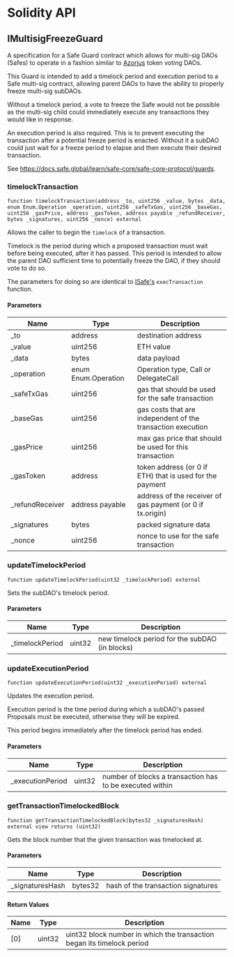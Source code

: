 # Solidity API

## IMultisigFreezeGuard

A specification for a Safe Guard contract which allows for multi-sig DAOs (Safes)
to operate in a fashion similar to [Azorius](../azorius/Azorius.md) token voting DAOs.

This Guard is intended to add a timelock period and execution period to a Safe
multi-sig contract, allowing parent DAOs to have the ability to properly
freeze multi-sig subDAOs.

Without a timelock period, a vote to freeze the Safe would not be possible
as the multi-sig child could immediately execute any transactions they would like
in response.

An execution period is also required. This is to prevent executing the transaction after
a potential freeze period is enacted. Without it a subDAO could just wait for a freeze
period to elapse and then execute their desired transaction.

See https://docs.safe.global/learn/safe-core/safe-core-protocol/guards.

### timelockTransaction

```solidity
function timelockTransaction(address _to, uint256 _value, bytes _data, enum Enum.Operation _operation, uint256 _safeTxGas, uint256 _baseGas, uint256 _gasPrice, address _gasToken, address payable _refundReceiver, bytes _signatures, uint256 _nonce) external
```

Allows the caller to begin the `timelock` of a transaction.

Timelock is the period during which a proposed transaction must wait before being
executed, after it has passed.  This period is intended to allow the parent DAO
sufficient time to potentially freeze the DAO, if they should vote to do so.

The parameters for doing so are identical to [ISafe's](./ISafe.md) `execTransaction` function.

#### Parameters

| Name | Type | Description |
| ---- | ---- | ----------- |
| _to | address | destination address |
| _value | uint256 | ETH value |
| _data | bytes | data payload |
| _operation | enum Enum.Operation | Operation type, Call or DelegateCall |
| _safeTxGas | uint256 | gas that should be used for the safe transaction |
| _baseGas | uint256 | gas costs that are independent of the transaction execution |
| _gasPrice | uint256 | max gas price that should be used for this transaction |
| _gasToken | address | token address (or 0 if ETH) that is used for the payment |
| _refundReceiver | address payable | address of the receiver of gas payment (or 0 if tx.origin) |
| _signatures | bytes | packed signature data |
| _nonce | uint256 | nonce to use for the safe transaction |

### updateTimelockPeriod

```solidity
function updateTimelockPeriod(uint32 _timelockPeriod) external
```

Sets the subDAO's timelock period.

#### Parameters

| Name | Type | Description |
| ---- | ---- | ----------- |
| _timelockPeriod | uint32 | new timelock period for the subDAO (in blocks) |

### updateExecutionPeriod

```solidity
function updateExecutionPeriod(uint32 _executionPeriod) external
```

Updates the execution period.

Execution period is the time period during which a subDAO's passed Proposals must be executed,
otherwise they will be expired.

This period begins immediately after the timelock period has ended.

#### Parameters

| Name | Type | Description |
| ---- | ---- | ----------- |
| _executionPeriod | uint32 | number of blocks a transaction has to be executed within |

### getTransactionTimelockedBlock

```solidity
function getTransactionTimelockedBlock(bytes32 _signaturesHash) external view returns (uint32)
```

Gets the block number that the given transaction was timelocked at.

#### Parameters

| Name | Type | Description |
| ---- | ---- | ----------- |
| _signaturesHash | bytes32 | hash of the transaction signatures |

#### Return Values

| Name | Type | Description |
| ---- | ---- | ----------- |
| [0] | uint32 | uint32 block number in which the transaction began its timelock period |


